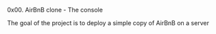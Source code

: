 0x00. AirBnB clone - The console

The goal of the project is to deploy a simple copy of AirBnB on a server
